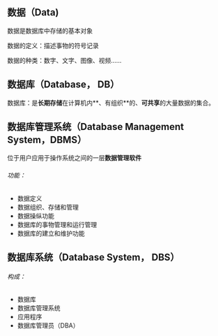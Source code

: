 ## 数据（Data)

数据是数据库中存储的基本对象

数据的定义：描述事物的符号记录

数据的种类：数字、文字、图像、视频......



## 数据库（Database， DB）

数据库：是**长期存储**在计算机内**、有组织**的、**可共享**的大量数据的集合。





## 数据库管理系统（Database Management System，DBMS）

位于用户应用于操作系统之间的一层**数据管理软件**

###### 功能：

- 数据定义
- 数据组织、存储和管理
- 数据操纵功能
- 数据库的事物管理和运行管理
- 数据库的建立和维护功能



## 数据库系统（Database System， DBS）

###### 构成：

- 数据库
- 数据库管理系统
- 应用程序
- 数据库管理员（DBA）

